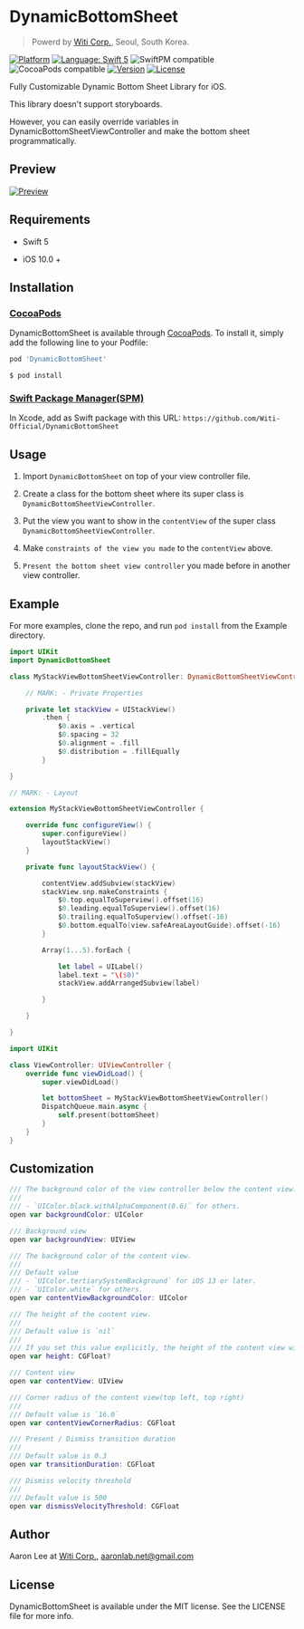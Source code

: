 # DynamicBottomSheet

> Powerd by [Witi Corp.](https://www.witi.co.kr/), Seoul, South Korea.

[![Platform](https://img.shields.io/cocoapods/p/DynamicBottomSheet.svg?style=flat)](https://cocoapods.org/pods/DynamicBottomSheet)
[![Language: Swift 5](https://img.shields.io/badge/language-Swift5-orange?style=flat&logo=swift)](https://developer.apple.com/swift)
![SwiftPM compatible](https://img.shields.io/badge/SPM-compatible-brightgreen?style=flat&logo=swift)
![CocoaPods compatible](https://img.shields.io/badge/CocoaPods-compatible-brightgreen?style=flat&logo=cocoapods)
[![Version](https://img.shields.io/cocoapods/v/DynamicBottomSheet.svg?style=flat)](https://cocoapods.org/pods/DynamicBottomSheet)
[![License](https://img.shields.io/cocoapods/l/DynamicBottomSheet.svg?style=flat)](https://cocoapods.org/pods/DynamicBottomSheet)

Fully Customizable Dynamic Bottom Sheet Library for iOS.

This library doesn't support storyboards.

However, you can easily override variables in DynamicBottomSheetViewController and make the bottom sheet programmatically.

## Preview

[![Preview](./resources/preview.gif)](./resources/preview.gif)

## Requirements

- Swift 5

- iOS 10.0 +

## Installation

### [CocoaPods](https://guides.cocoapods.org/using/using-cocoapods.html)

DynamicBottomSheet is available through [CocoaPods](https://cocoapods.org). To install
it, simply add the following line to your Podfile:

```ruby
pod 'DynamicBottomSheet'
```

```commandline
$ pod install
```

### [Swift Package Manager(SPM)](https://www.swift.org/package-manager/)

In Xcode, add as Swift package with this URL: `https://github.com/Witi-Official/DynamicBottomSheet`

## Usage

1. Import `DynamicBottomSheet` on top of your view controller file.

2. Create a class for the bottom sheet where its super class is `DynamicBottomSheetViewController`.

3. Put the view you want to show in the `contentView` of the super class `DynamicBottomSheetViewController`.

4. Make `constraints of the view you made` to the `contentView` above.

5. `Present the bottom sheet view controller` you made before in another view controller.

## Example

For more examples, clone the repo, and run `pod install` from the Example directory.

```swift
import UIKit
import DynamicBottomSheet

class MyStackViewBottomSheetViewController: DynamicBottomSheetViewController {

    // MARK: - Private Properties

    private let stackView = UIStackView()
        .then {
            $0.axis = .vertical
            $0.spacing = 32
            $0.alignment = .fill
            $0.distribution = .fillEqually
        }

}

// MARK: - Layout

extension MyStackViewBottomSheetViewController {

    override func configureView() {
        super.configureView()
        layoutStackView()
    }

    private func layoutStackView() {

        contentView.addSubview(stackView)
        stackView.snp.makeConstraints {
            $0.top.equalToSuperview().offset(16)
            $0.leading.equalToSuperview().offset(16)
            $0.trailing.equalToSuperview().offset(-16)
            $0.bottom.equalTo(view.safeAreaLayoutGuide).offset(-16)
        }

        Array(1...5).forEach {

            let label = UILabel()
            label.text = "\($0)"
            stackView.addArrangedSubview(label)

        }

    }

}
```

```swift
import UIKit

class ViewController: UIViewController {
    override func viewDidLoad() {
        super.viewDidLoad()

        let bottomSheet = MyStackViewBottomSheetViewController()
        DispatchQueue.main.async {
            self.present(bottomSheet)
        }
    }
}
```

## Customization

```swift
/// The background color of the view controller below the content view.
///
/// - `UIColor.black.withAlphaComponent(0.6)` for others.
open var backgroundColor: UIColor

/// Background view
open var backgroundView: UIView

/// The background color of the content view.
///
/// Default value
/// - `UIColor.tertiarySystemBackground` for iOS 13 or later.
/// - `UIColor.white` for others.
open var contentViewBackgroundColor: UIColor

/// The height of the content view.
///
/// Default value is `nil`
///
/// If you set this value explicitly, the height of the content view will be fixed.
open var height: CGFloat?

/// Content view
open var contentView: UIView

/// Corner radius of the content view(top left, top right)
///
/// Default value is `16.0`
open var contentViewCornerRadius: CGFloat

/// Present / Dismiss transition duration
///
/// Default value is 0.3
open var transitionDuration: CGFloat

/// Dismiss velocity threshold
///
/// Default value is 500
open var dismissVelocityThreshold: CGFloat
```

## Author

Aaron Lee at [Witi Corp.](https://www.witi.co.kr/), aaronlab.net@gmail.com

## License

DynamicBottomSheet is available under the MIT license. See the LICENSE file for more info.
